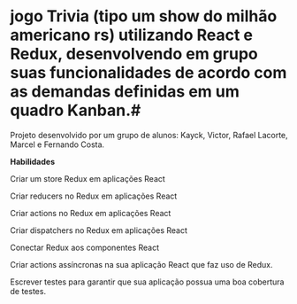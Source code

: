 # jogo Trivia (tipo um show do milhão americano rs) utilizando React e Redux, desenvolvendo em grupo suas funcionalidades de acordo com as demandas definidas em um quadro Kanban.#

Projeto desenvolvido por um grupo de alunos:
Kayck, Victor, Rafael Lacorte, Marcel e Fernando Costa.

<b>Habilidades</b>

Criar um store Redux em aplicações React

Criar reducers no Redux em aplicações React

Criar actions no Redux em aplicações React

Criar dispatchers no Redux em aplicações React

Conectar Redux aos componentes React

Criar actions assíncronas na sua aplicação React que faz uso de Redux.

Escrever testes para garantir que sua aplicação possua uma boa cobertura de testes.

